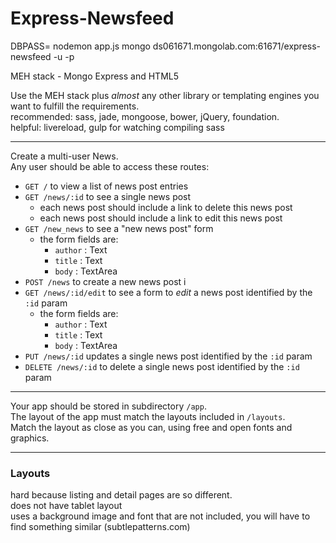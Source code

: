 Express-Newsfeed
================

DBPASS= nodemon app.js
mongo ds061671.mongolab.com:61671/express-newsfeed -u  -p 


MEH stack - Mongo Express and HTML5 

Use the MEH stack plus *almost* any other library or templating engines you want to fulfill the requirements.  
recommended: sass, jade, mongoose, bower, jQuery, foundation.  
helpful: livereload, gulp for watching compiling sass

---

Create a multi-user News.  
Any user should be able to access these routes:  

- `GET /` to view a list of news post entries
- `GET /news/:id` to see a single news post
  - each news post should include a link to delete this news post
  - each news post should include a link to edit this news post
- `GET /new_news` to see a "new news post" form
  - the form fields are:
    - `author` : Text
    - `title` : Text
    - `body` : TextArea
- `POST /news` to create a new news post i
- `GET /news/:id/edit` to see a form to *edit* a news post identified by the `:id` param
  - the form fields are:
    - `author` : Text
    - `title` : Text
    - `body` : TextArea
- `PUT /news/:id` updates a single news post identified by the `:id` param
- `DELETE /news/:id` to delete a single news post identified by the `:id` param

---

Your app should be stored in subdirectory `/app`.  
The layout of the app must match the layouts included in `/layouts`.  
Match the layout as close as you can, using free and open fonts and graphics.

---

### Layouts

hard because listing and detail pages are so different.  
does not have tablet layout  
uses a background image and font that are not included, you will have to find something similar (subtlepatterns.com)